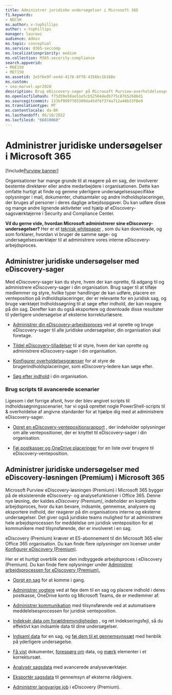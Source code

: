 ```yaml
---
title: Administrer juridiske undersøgelser i Microsoft 365
f1.keywords:
- NOCSH
ms.author: v-tophillips
author: v-tophillips
manager: laurawi
audience: Admin
ms.topic: conceptual
ms.service: O365-seccomp
ms.localizationpriority: medium
ms.collection: M365-security-compliance
search.appverid:
- MOE150
- MET150
ms.assetid: 2e5fbe9f-ee4d-4178-8ff8-4356bc1b168e
ms.custom:
- seo-marvel-apr2020
description: Brug eDiscovery-sager på Microsoft Purview-overholdelsesportalen til at administrere organisationens juridiske undersøgelse.
ms.openlocfilehash: f75d59e58ae51e5cb525044edb775c87b52686d1
ms.sourcegitcommit: 133bf9097785309da45df6f374a712a48b33f8e9
ms.translationtype: MT
ms.contentlocale: da-DK
ms.lasthandoff: 06/10/2022
ms.locfileid: "66010060"
---
```

# <a name="manage-legal-investigations-in-microsoft-365"></a>Administrer juridiske undersøgelser i Microsoft 365

[!include[Purview banner](../includes/purview-rebrand-banner.md)]

Organisationer har mange grunde til at reagere på en sag, der involverer bestemte direktører eller andre medarbejdere i organisationen. Dette kan omfatte hurtigt at finde og gemme yderligere undersøgelsesspecifikke oplysninger i mail, dokumenter, chatsamtaler og andre indholdsplaceringer, der bruges af personer i deres daglige arbejdsopgaver. Du kan udføre disse og mange andre lignende aktiviteter ved hjælp af eDiscovery-sagsværktøjerne i Security and Compliance Center.
  
**Vil du gerne vide, hvordan Microsoft administrerer sine eDiscovery-undersøgelser?** Her er et [teknisk whitepaper](https://go.microsoft.com/fwlink/?linkid=852161) , som du kan downloade, og som forklarer, hvordan vi bruger de samme søge- og undersøgelsesværktøjer til at administrere vores interne eDiscovery-arbejdsproces.

## <a name="manage-legal-investigations-with-ediscovery-cases"></a>Administrer juridiske undersøgelser med eDiscovery-sager

Med eDiscovery-sager kan du styre, hvem der kan oprette, få adgang til og administrere eDiscovery-sager i din organisation. Brug sager til at tilføje medlemmer og styre, hvilke typer handlinger de kan udføre, placere en venteposition på indholdsplaceringer, der er relevante for en juridisk sag, og bruge værktøjet Indholdssøgning til at søge efter indhold, der kan reagere på din sag. Derefter kan du også eksportere og downloade disse resultater til yderligere undersøgelse af eksterne korrekturlæsere.
  
- [Administrer din eDiscovery-arbejdsproces](./get-started-core-ediscovery.md) ved at oprette og bruge eDiscovery-sager til alle juridiske undersøgelser, din organisation skal foretage.

- [Tildel eDiscovery-tilladelser](assign-ediscovery-permissions.md) til at styre, hvem der kan oprette og administrere eDiscovery-sager i din organisation.

- [Konfigurer overholdelsesgrænser](set-up-compliance-boundaries.md) for at styre de brugerindholdsplaceringer, som eDiscovery-ledere kan søge efter.

- [Søg efter indhold](search-for-content.md) i din organisation.

### <a name="use-scripts-for-advanced-scenarios"></a>Brug scripts til avancerede scenarier

Ligesom i det forrige afsnit, hvor der blev angivet scripts til indholdssøgningsscenarier, har vi også oprettet nogle PowerShell-scripts til & overholdelse af angivne standarder for at hjælpe dig med at administrere eDiscovery-sager.
  
- [Opret en eDiscovery-ventepositionsrapport](create-a-report-on-holds-in-ediscovery-cases.md) , der indeholder oplysninger om alle ventepositioner, der er knyttet til eDiscovery-sager i din organisation.

- [Føj postkasser og OneDrive placeringer](use-a-script-to-add-users-to-a-hold-in-ediscovery.md) for en liste over brugere til eDiscovery-venteposition.
  
## <a name="manage-legal-investigations-with-the-ediscovery-premium-solution-in-microsoft-365"></a>Administrer juridiske undersøgelser med eDiscovery-løsningen (Premium) i Microsoft 365

Microsoft Purview eDiscovery-løsningen (Premium) i Microsoft 365 bygger på de eksisterende eDiscovery- og analysefunktioner i Office 365. Denne nye løsning, der kaldes *eDiscovery (Premium)*, indeholder en komplette arbejdsproces, hvor du kan bevare, indsamle, gennemse, analysere og eksportere indhold, der reagerer på din organisations interne og eksterne undersøgelser. Det giver også juridiske teams mulighed for at administrere hele arbejdsprocessen for meddelelse om juridisk venteposition for at kommunikere med tilsynsførende, der er involveret i en sag.

eDiscovery (Premium) kræver et E5-abonnement til din Microsoft 365 eller Office 365 organisation. Du kan finde flere oplysninger om licenser under [Konfigurer eDiscovery (Premium)](get-started-with-advanced-ediscovery.md#step-1-verify-and-assign-appropriate-licenses).

Her er et hurtigt overblik over den indbyggede arbejdsproces i eDiscovery (Premium). Du kan finde flere oplysninger under [Administrer arbejdsprocessen for eDiscovery (Premium).](create-and-manage-advanced-ediscoveryv2-case.md#manage-the-workflow)

- [Opret en sag](create-and-manage-advanced-ediscoveryv2-case.md#create-a-case) for at komme i gang.

- [Administrer vogtere](managing-custodians.md) ved at føje dem til en sag og placere indhold i deres postkasse, OneDrive konto og Microsoft Teams, de er medlemmer af.

- [Administrer kommunikation](managing-custodian-communications.md) med tilsynsførende ved at automatisere meddelelsesprocessen for juridisk venteposition.

- [Indeksér data om forældremyndigheden](processing-data-for-case.md) , og ret indekseringsfejl, så du effektivt kan indsamle data til dine undersøgelser.

- [Indsaml data](collecting-data-for-ediscovery.md) for en sag, og [føj dem til et gennemsynssæt](collecting-data-for-ediscovery.md#add-search-results-to-a-review-set) med henblik på yderligere undersøgelse.

- [Få vist](view-documents-in-review-set.md) dokumenter, [forespørg om](review-set-search.md) data, og [mærk](tagging-documents.md) elementer i et korrektursæt.

- [Analysér sagsdata](analyzing-data-in-review-set.md) med avancerede analyseværktøjer.

- [Eksportér sagsdata](exporting-data-ediscover20.md) til gennemsyn af eksterne rådgivere.

- [Administrer langvarige job](managing-jobs-ediscovery20.md) i eDiscovery (Premium).